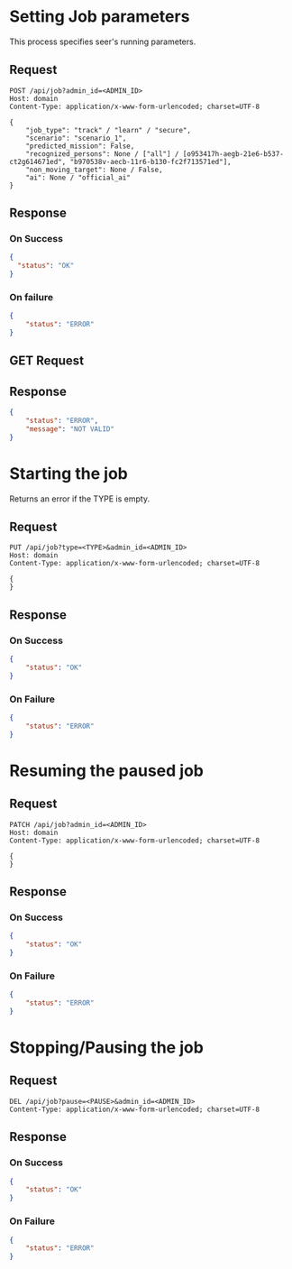 # Setting Job parameters

This process specifies seer's running parameters.

## Request
```http
POST /api/job?admin_id=<ADMIN_ID>
Host: domain
Content-Type: application/x-www-form-urlencoded; charset=UTF-8

{
    "job_type": "track" / "learn" / "secure",
    "scenario": "scenario_1",
    "predicted_mission": False,
    "recognized_persons": None / ["all"] / [o953417h-aegb-21e6-b537-ct2g614671ed", "b970538v-aecb-11r6-b130-fc2f713571ed"],
    "non_moving_target": None / False,
    "ai": None / "official_ai"
}
```
## Response

### On Success
```json
{
  "status": "OK"
}
```

### On failure
```json
{
    "status": "ERROR"
}
```

## GET Request

## Response

```json
{
    "status": "ERROR",
    "message": "NOT VALID"
}
```

# Starting the job
Returns an error if the TYPE is empty.

## Request
```http
PUT /api/job?type=<TYPE>&admin_id=<ADMIN_ID>
Host: domain
Content-Type: application/x-www-form-urlencoded; charset=UTF-8

{
}
```

## Response
### On Success
```json
{
    "status": "OK"
}
```

### On Failure
```json
{
    "status": "ERROR"
}
```

# Resuming the paused job

## Request
```http
PATCH /api/job?admin_id=<ADMIN_ID>
Host: domain
Content-Type: application/x-www-form-urlencoded; charset=UTF-8

{
}
```

## Response
### On Success
```json
{
    "status": "OK"
}
```

### On Failure
```json
{
    "status": "ERROR"
}
```

# Stopping/Pausing the job

## Request
```http
DEL /api/job?pause=<PAUSE>&admin_id=<ADMIN_ID>
Content-Type: application/x-www-form-urlencoded; charset=UTF-8
```

## Response
### On Success
```json
{
    "status": "OK"
}
```
### On Failure
```json
{
    "status": "ERROR"
}
```
